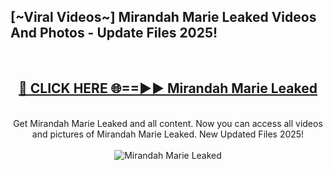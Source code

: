 <h2>[~Viral Videos~] Mirandah Marie Leaked Videos And Photos - Update Files 2025!</h2>
<br>
<div align="center">
<h2><a href="https://top-ai-tools.click/QrbHav" rel="nofollow">🔴 CLICK HERE 🌐==►► Mirandah Marie Leaked</a></h2>
<br>
Get Mirandah Marie Leaked and all content. Now you can access all videos and pictures of Mirandah Marie Leaked. New Updated Files 2025!
<br>
<br>
<a href="https://top-ai-tools.click/QrbHav" rel="nofollow" data-target="animated-image.originalLink"><img src="https://i.ibb.co.com/WyWwxjT/player-gif2.gif" alt="Mirandah Marie Leaked" style="max-width: 100%; display: inline-block;" data-target="animated-image.originalImage"></a>
</div>
<br>